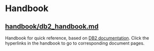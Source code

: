 # Handbook

## [handbook/db2_handbook.md](https://github.com/alvinloong/db2/blob/master/handbook/db2_handbook.md)

Handbook for quick reference, based on [DB2 documentation](https://www.ibm.com/support/knowledgecenter/en/SSEPGG). Click the hyperlinks in the handbook to go to corresponding document pages.